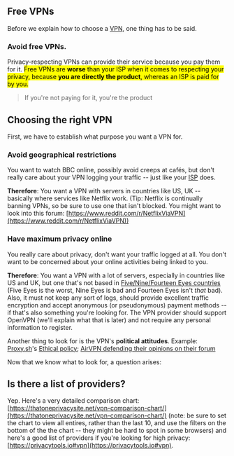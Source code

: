 ## Free VPNs

Before we explain how to choose a [VPN](glossary.html#vpn), one thing has to be said.

### Avoid free VPNs.

Privacy-respecting VPNs can provide their service because you pay them for it. <mark>Free VPNs are **worse** than your ISP when it comes to respecting your privacy, because **you are directly the product**, whereas an ISP is paid for by you.</mark>

> If you're not paying for it, you're the product

## Choosing the right VPN

First, we have to establish what purpose you want a VPN for.

### Avoid geographical restrictions

You want to watch BBC online, possibly avoid creeps at cafés, but don't really care about your VPN logging your traffic -- just like your [ISP](glossary.html#isp) does.

**Therefore**: You want a VPN with servers in countries like US, UK -- basically where services like Netflix work. (Tip: Netflix is continually banning VPNs, so be sure to use one that isn't blocked. You might want to look into this forum: [https://www.reddit.com/r/NetflixViaVPN](https://www.reddit.com/r/NetflixViaVPN))

### Have maximum privacy online

You really care about privacy, don't want your traffic logged at all. You don't want to be concerned about your online activities being linked to you.

**Therefore**: You want a VPN with a lot of servers, especially in countries like US and UK, but one that's not based in [Five/Nine/Fourteen Eyes countries](https://privacytools.io#ukusa) (Five Eyes is the worst, Nine Eyes is bad and Fourteen Eyes isn't *that* bad).
Also, it must not keep any sort of logs, should provide excellent traffic encryption and accept anonymous (or pseudonymous) payment methods -- if that's also something you're looking for. The VPN provider should support OpenVPN (we'll explain what that is later) and not require any personal information to register.

Another thing to look for is the VPN's **political attitudes**. Example: [Proxy.sh](https://proxy.sh)'s [Ethical policy](https://proxy.sh/panel/knowledgebase.php?action=displayarticle&id=5); [AirVPN defending their opinions on their forum](https://airvpn.org/topic/19586-a-review-on-another-site/)

Now that we know what to look for, a question arises:

## Is there a list of providers?

Yep. Here's a very detailed comparison chart: [https://thatoneprivacysite.net/vpn-comparison-chart/](https://thatoneprivacysite.net/vpn-comparison-chart/) (note: be sure to set the chart to view all entires, rather than the last 10, and use the filters on the bottom of the the chart -- they might be hard to spot in some browsers) and here's a good list of providers if you're looking for high privacy: [https://privacytools.io#vpn](https://privacytools.io#vpn).